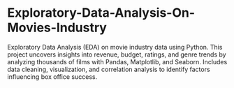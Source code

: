 # Exploratory-Data-Analysis-On-Movies-Industry
Exploratory Data Analysis (EDA) on movie industry data using Python. This project uncovers insights into revenue, budget, ratings, and genre trends by analyzing thousands of films with Pandas, Matplotlib, and Seaborn. Includes data cleaning, visualization, and correlation analysis to identify factors influencing box office success.
